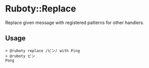 # Ruboty::Replace
Replace given message with registered patterns for other handlers.

## Usage
```
> @ruboty replace /ピン/ with Ping
> @ruboty ピン
Pong
```
